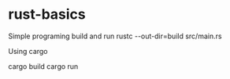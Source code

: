 # rust-basics

Simple programing build and run
rustc --out-dir=build src/main.rs

Using cargo

cargo build
cargo run
